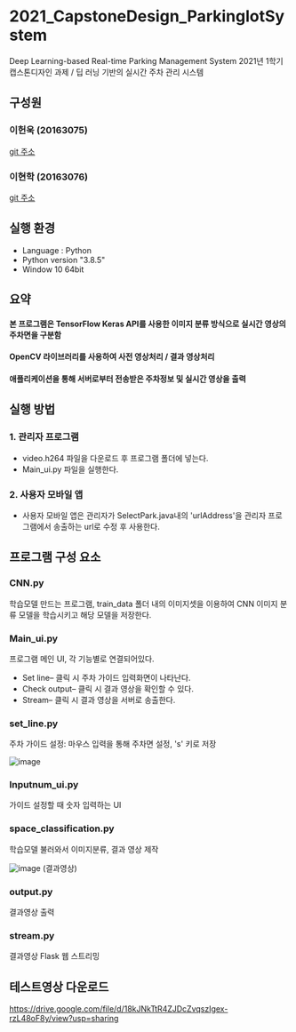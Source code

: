 # 2021_CapstoneDesign_ParkinglotSystem
Deep Learning-based Real-time Parking Management System
2021년 1학기 캡스톤디자인 과제 / 딥 러닝 기반의 실시간 주차 관리 시스템

## 구성원

### 이헌욱 (20163075)

[git 주소](https://github.com/HeonUk-Lee)

### 이현학 (20163076)

[git 주소](https://github.com/hh0260)

## 실행 환경

- Language : Python
- Python version "3.8.5" 
- Window 10 64bit

## 요약
 #### 본 프로그램은 TensorFlow Keras API를 사용한 이미지 분류 방식으로 실시간 영상의 주차면을 구분함
 #### OpenCV 라이브러리를 사용하여 사전 영상처리 / 결과 영상처리
 #### 애플리케이션을 통해 서버로부터 전송받은 주차정보 및 실시간 영상을 출력

## 실행 방법
### 1. 관리자 프로그램
- video.h264 파일을 다운로드 후 프로그램 폴더에 넣는다.
- Main_ui.py 파일을 실행한다.

### 2. 사용자 모바일 앱
- 사용자 모바일 앱은 관리자가 SelectPark.java내의 'urlAddress'을 관리자 프로그램에서 송출하는 url로 수정 후 사용한다.

## 프로그램 구성 요소

### CNN.py
학습모델 만드는 프로그램, train_data 폴더 내의 이미지셋을 이용하여 CNN 이미지 분류 모델을 학습시키고 해당 모델을 저장한다.

### Main_ui.py

프로그램 메인 UI, 각 기능별로 연결되어있다.

- Set line– 클릭 시 주차 가이드 입력화면이 나타난다.
- Check output– 클릭 시 결과 영상을 확인할 수 있다.
- Stream– 클릭 시 결과 영상을 서버로 송출한다.

### set_line.py

주차 가이드 설정: 마우스 입력을 통해 주차면 설정, 's' 키로 저장

![image](https://user-images.githubusercontent.com/74241873/118252481-c758e600-b4e3-11eb-88a1-0fe3aab50964.png)

### Inputnum_ui.py

가이드 설정할 때 숫자 입력하는 UI

### space_classification.py

학습모델 불러와서 이미지분류, 결과 영상 제작

![image](https://user-images.githubusercontent.com/74241873/118252999-5fef6600-b4e4-11eb-8b43-807382e8fdf0.png)
(결과영상)

### output.py

결과영상 출력

### stream.py

결과영상 Flask 웹 스트리밍


## 테스트영상 다운로드
https://drive.google.com/file/d/18kJNkTtR4ZJDcZvqszIgex-rzL48oF8y/view?usp=sharing
